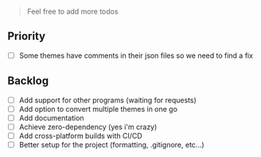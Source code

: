 > Feel free to add more todos

## Priority

- [ ] Some themes have comments in their json files so we need to find a fix

## Backlog

- [ ] Add support for other programs (waiting for requests)
- [ ] Add option to convert multiple themes in one go
- [ ] Add documentation
- [ ] Achieve zero-dependency (yes i'm crazy)
- [ ] Add cross-platform builds with CI/CD
- [ ] Better setup for the project (formatting, .gitignore, etc...)
